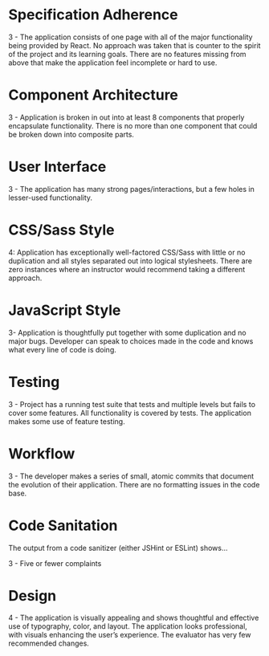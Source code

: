 
# Specification Adherence

3 - The application consists of one page with all of the major functionality being provided by React. No approach was taken that is counter to the spirit of the project and its learning goals. There are no features missing from above that make the application feel incomplete or hard to use.

# Component Architecture

3 - Application is broken in out into at least 8 components that properly encapsulate functionality. There is no more than one component that could be broken down into composite parts.

# User Interface

3 - The application has many strong pages/interactions, but a few holes in lesser-used functionality.

# CSS/Sass Style

4: Application has exceptionally well-factored CSS/Sass with little or no duplication and all styles separated out into logical stylesheets. There are zero instances where an instructor would recommend taking a different approach.

# JavaScript Style

3- Application is thoughtfully put together with some duplication and no major bugs. Developer can speak to choices made in the code and knows what every line of code is doing.

# Testing

3 - Project has a running test suite that tests and multiple levels but fails to cover some features. All functionality is covered by tests. The application makes some use of feature testing.


# Workflow

3 - The developer makes a series of small, atomic commits that document the evolution of their application. There are no formatting issues in the code base.


# Code Sanitation

The output from a code sanitizer (either JSHint or ESLint) shows…

3 - Five or fewer complaints

# Design

4 - The application is visually appealing and shows thoughtful and effective use of typography, color, and layout. The application looks professional, with visuals enhancing the user’s experience. The evaluator has very few recommended changes.
